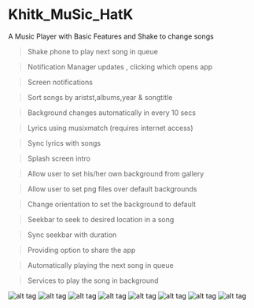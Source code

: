 # Khitk_MuSic_HatK
A Music Player with Basic Features and Shake to change songs

>Shake phone to play next song in queue

>Notification Manager updates , clicking which opens app

>Screen notifications

>Sort songs by aristst,albums,year & songtitle

>Background changes automatically in every 10 secs

>Lyrics using musixmatch (requires internet access)

>Sync lyrics with songs

>Splash screen intro

>Allow user to set his/her own background from gallery

>Allow user to set png files over default backgrounds

>Change orientation to set the background to default

>Seekbar to seek to desired location in a song

>Sync seekbar with duration

>Providing option to share the app 

>Automatically playing the next song in queue

>Services to play the song in background 

![alt tag](https://i.imgur.com/v58pGkXm.jpg)
![alt tag](https://i.imgur.com/wLk1A8Xm.jpg)
![alt tag](https://i.imgur.com/K7rUp6rm.jpg)
![alt tag](https://i.imgur.com/Cs9tNadm.jpg)
![alt tag](https://i.imgur.com/p5ogt5Pm.jpg)
![alt tag](https://i.imgur.com/543HoJUm.jpg)
![alt tag](https://i.imgur.com/6HoVndBm.jpg)
![alt tag](https://i.imgur.com/k8OIJH5m.jpg)
